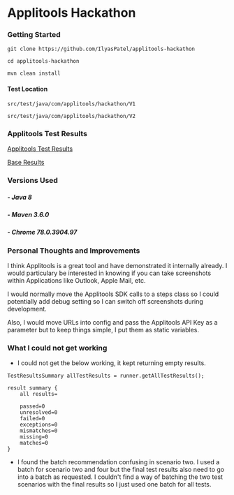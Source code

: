 # Applitools Hackathon

### Getting Started

```git clone https://github.com/IlyasPatel/applitools-hackathon```

```cd applitools-hackathon```

```mvn clean install```

#### Test Location

```src/test/java/com/applitools/hackathon/V1```

```src/test/java/com/applitools/hackathon/V2```


### Applitools Test Results

[Applitools Test Results](https://eyes.applitools.com/app/test-results/00000251827257996512/?accountId=95HefRuux0G_ppJdVwdZAg~~)

[Base Results](https://eyes.applitools.com/app/test-results/00000251827258195401/?accountId=95HefRuux0G_ppJdVwdZAg~~)

### Versions Used
##### - Java 8
##### - Maven 3.6.0
##### - Chrome 78.0.3904.97



### Personal Thoughts and Improvements

I think Applitools is a great tool and have demonstrated it internally already. I would particulary be interested
in knowing if you can take screenshots within Applications like Outlook, Apple Mail, etc.

I would normally move the Applitools SDK calls to a steps class so I could potentially add debug setting so
I can switch off screenshots during development.

Also, I would move URLs into config and pass the Applitools API Key as a parameter but to keep things simple,
I put them as static variables.


### What I could not get working

- I could not get the below working, it kept returning empty results.
```
TestResultsSummary allTestResults = runner.getAllTestResults();
```

```
result summary {
	all results=

	passed=0
	unresolved=0
	failed=0
	exceptions=0
	mismatches=0
	missing=0
	matches=0
}
```

- I found the batch recommendation confusing in scenario two. I used a batch for scenario two and four but the final
test results also need to go into a batch as requested. I couldn't find a way of batching the two test scenarios
with the final results so I just used one batch for all tests.
